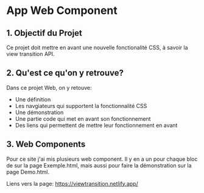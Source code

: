 # App Web Component
## 1. Objectif du Projet
Ce projet doit mettre en avant une nouvelle fonctionalité CSS, à savoir la view transition API.

## 2. Qu'est ce qu'on y retrouve?
Dans ce projet Web, on y retouve:
- Une définition
- Les navgiateurs qui supportent la fonctionnalité CSS
- Une démonstration
- Une partie code qui met en avant son fonctionnement
- Des liens qui permettent de mettre leur fonctionnement en avant

## 3. Web Components
Pour ce site j'ai mis plusieurs web component.
Il y en a un pour chaque bloc de sur la page Exemple.html, mais aussi pour faire la démonstration sur la page Demo.html.

Liens vers la page:
https://viewtransition.netlify.app/
